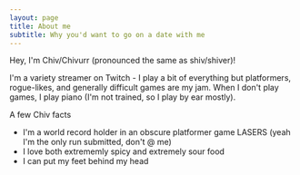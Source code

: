 ```yaml
---
layout: page
title: About me
subtitle: Why you'd want to go on a date with me
---
```


Hey, I'm Chiv/Chivurr (pronounced the same as shiv/shiver)!

I'm a variety streamer on Twitch - I play a bit of everything but platformers, rogue-likes, and generally difficult games are my jam. When I don't play games, I play piano (I'm not trained, so I play by ear mostly).

A few Chiv facts
- I'm a world record holder in an obscure platformer game LASERS (yeah I'm the only run submitted, don't @ me)
- I love both extrememly spicy and extremely sour food
- I can put my feet behind my head
